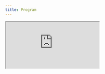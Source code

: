```yaml
---
title: Program
---
```


<iframe src="https://docs.google.com/spreadsheets/d/e/2PACX-1vRvTUG4EXAlr9r3LxsH-lPRavEbGHblWbMmtSsJ4UBaPOaZPW98dzzRVYYKWbglzCoBv9P13rGdlphZ/pubhtml?gid=132713461&amp;single=true&amp;widget=true&amp;width=640;height=1650;headers=false"></iframe>

<!-- <object data="/assets/test.pdf" width="1000" height="1000" type='application/pdf'></object> -->
